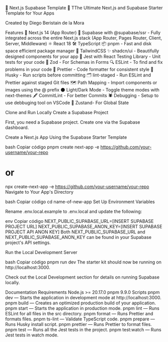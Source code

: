 🦖 Next.js Supabase Template 🦖
TThe Ultimate Next.js and Supabase Starter Template for Your Apps

Created by Diego Beristain de la Mora

Features
🚀 Next.js 14 (App Router)
💚 Supabase with @supabase/ssr - Fully integrated across the entire Next.js stack (App Router, Pages Router, Client, Server, Middleware)
⚛️ React 18
🛠 TypeScript
📦 pnpm - Fast and disk space efficient package manager
🎨 TailwindCSS
✨ shadcn/ui - Beautifully designed components for your app
🧪 Jest with React Testing Library - Unit tests for your code
🔄 Zod - For Schemas in Forms
🔍 ESLint - To find and fix problems in your code
🎨 Prettier - Code formatter for consistent style
🐶 Husky - Run scripts before committing
🗂 lint-staged - Run ESLint and Prettier against staged Git files
🗺 Path Mapping - Import components or images using the @ prefix
🌑 Light/Dark Mode - Toggle theme modes with next-themes
🖋️ CommitLint - For better Commits
🕷️ Debugging - Setup to use debbuging tool on VSCode
🦥 Zustand- For Global State

Clone and Run Locally
Create a Supabase Project

First, you need a Supabase project. Create one via the Supabase dashboard.

Create a Next.js App Using the Supabase Starter Template

bash
Copiar código
pnpm create next-app -e https://github.com/your-username/your-repo
# or
npx create-next-app -e https://github.com/your-username/your-repo
Navigate to Your App's Directory

bash
Copiar código
cd name-of-new-app
Set Up Environment Variables

Rename .env.local.example to .env.local and update the following:

env
Copiar código
NEXT_PUBLIC_SUPABASE_URL=[INSERT SUPABASE PROJECT URL]
NEXT_PUBLIC_SUPABASE_ANON_KEY=[INSERT SUPABASE PROJECT API ANON KEY]
Both NEXT_PUBLIC_SUPABASE_URL and NEXT_PUBLIC_SUPABASE_ANON_KEY can be found in your Supabase project's API settings.

Run the Local Development Server

bash
Copiar código
pnpm run dev
The starter kit should now be running on http://localhost:3000.

Check out the Local Development section for details on running Supabase locally.

Documentation
Requirements
Node.js >= 20.17.0
pnpm 9.9.0
Scripts
pnpm dev — Starts the application in development mode at http://localhost:3000.
pnpm build — Creates an optimized production build of your application.
pnpm start — Starts the application in production mode.
pnpm lint — Runs ESLint for all files in the src directory.
pnpm format — Runs Prettier and formats files.
pnpm ts-lint — Validate TypeScript code.
pnpm prepare — Runs Husky install script.
pnpm prettier — Runs Prettier to format files.
pnpm test — Runs all the Jest tests in the project.
pnpm test:watch — Runs Jest tests in watch mode.